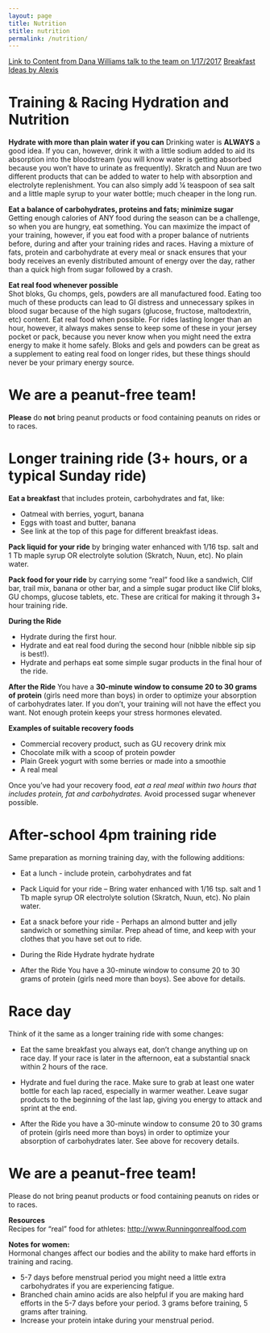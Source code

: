 ```yaml
---
layout: page
title: Nutrition
stitle: nutrition
permalink: /nutrition/
---
```


[Link to Content from Dana Williams talk to the team on 1/17/2017]({{site.basurl}}/images/Breakfast_ideas.pdf)
[Breakfast Ideas by Alexis]({{site.basurl}}/images/Rider_Nutrition_by_Dana_Williams.pdf)

# Training & Racing Hydration and Nutrition

**Hydrate with more than plain water if you can**
Drinking water is **ALWAYS** a good idea.  If you can, however, drink it with a little sodium added to aid its absorption into the bloodstream (you will know water is getting absorbed because you won’t have to urinate as frequently).  Skratch and Nuun are two different products that can be added to water to help with absorption and electrolyte replenishment.  You can also simply add ¼ teaspoon of sea salt and a little maple syrup to your water bottle; much cheaper in the long run.

**Eat a balance of carbohydrates, proteins and fats; minimize sugar**  
Getting enough calories of ANY food during the season can be a challenge, so when you are hungry, eat something.  You can maximize the impact of your training, however, if you eat food with a proper balance of nutrients before, during and after your training rides and races. Having a mixture of fats, protein and carbohydrate at every meal or snack ensures that your body receives an evenly distributed amount of energy over the day, rather than a quick high from sugar followed by a crash.  

**Eat real food whenever possible**  
Shot bloks, Gu chomps, gels, powders are all manufactured food. Eating too much of these products can lead to GI distress and unnecessary spikes in blood sugar because of the high sugars (glucose, fructose, maltodextrin, etc) content. Eat real food when possible. For rides lasting longer than an hour, however, it always makes sense to keep some of these in your jersey pocket or pack, because you never know when you might need the extra energy to make it home safely.  Bloks and gels and powders can be great as a supplement to eating real food on longer rides, but these things should never be your primary energy source.

#  We are a peanut-free team!
**Please** do **not** bring peanut products or food containing peanuts on rides or to races.

# Longer training ride (3+ hours, or a typical Sunday ride)
**Eat a breakfast** that includes protein, carbohydrates and fat, like:  

 * Oatmeal with berries, yogurt, banana
 * Eggs with toast and butter, banana
 * See link at the top of this page for different breakfast ideas.

**Pack liquid for your ride** by bringing water enhanced with 1/16 tsp. salt and 1 Tb maple syrup OR electrolyte solution (Skratch, Nuun, etc).  No plain water.

**Pack food for your ride**  by carrying some “real” food like a sandwich, Clif bar, trail mix, banana or other bar, and a simple sugar product like Clif bloks, GU chomps, glucose tablets, etc.  These are critical for making it through 3+ hour training ride.

**During the Ride**  

 * Hydrate during the first hour.
 * Hydrate and eat real food during the second hour (nibble nibble sip sip is best!).
 * Hydrate and perhaps eat some simple sugar products in the final hour of the ride.

**After the Ride**
You have a **30-minute window to consume 20 to 30 grams of protein** (girls need more than boys) in order to optimize your absorption of carbohydrates later. If you don’t, your training will not have the effect you want. Not enough protein keeps your stress hormones elevated.  


**Examples of suitable recovery foods**

 * Commercial recovery product, such as GU recovery drink mix
 * Chocolate milk with a scoop of protein powder
 * Plain Greek yogurt with some berries or made into a smoothie
 * A real meal

Once you’ve had your recovery food,  *eat a real meal within two hours that includes protein, fat and carbohydrates.* Avoid processed sugar whenever possible.

# After-school 4pm training ride
Same preparation as morning training day, with the following additions:

* Eat a lunch - include protein, carbohydrates and fat

 * Pack Liquid for your ride – Bring water enhanced with 1/16 tsp. salt and 1 Tb maple syrup OR electrolyte solution (Skratch, Nuun, etc).  No plain water.

 * Eat a snack before your ride - Perhaps an almond butter and jelly sandwich or something similar. Prep ahead of time, and keep with your clothes that you have set out to ride.

 * During the Ride
Hydrate hydrate hydrate

 * After the Ride
You have a 30-minute window to consume 20 to 30 grams of protein (girls need more than boys). See above for details.


# Race day
Think of it the same as a longer training ride with some changes:


 * Eat the same breakfast you always eat, don’t change anything up on race day.
If your race is later in the afternoon, eat a substantial snack within 2 hours of the race.

* Hydrate and fuel during the race. Make sure to grab at least one water bottle for each lap raced, especially in warmer weather.  Leave sugar products to the beginning of the last lap, giving you energy to attack and sprint at the end.

 * After the Ride you have a 30-minute window to consume 20 to 30 grams of protein (girls need more than boys) in order to optimize your absorption of carbohydrates later. See above for recovery details.

# We are a peanut-free team!
Please do not bring peanut products or food containing peanuts on rides or to races.

**Resources**  
Recipes for “real” food for athletes: <http://www.Runningonrealfood.com>

**Notes for women:**  
Hormonal changes affect our bodies and the ability to make hard efforts in training and racing.

 * 5-7 days before menstrual period you might need a little extra carbohydrates if you are experiencing fatigue.
 * Branched chain amino acids are also helpful if you are making hard efforts in the 5-7 days before your period. 3 grams before training, 5 grams after training.
 * Increase your protein intake during your menstrual period.
